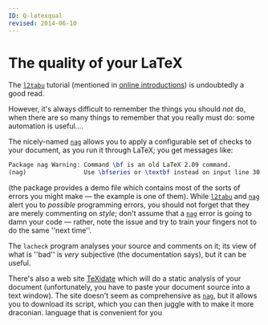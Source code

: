 ```yaml
---
ID: Q-latexqual
revised: 2014-06-10
---
```

# The quality of your LaTeX

The [`l2tabu`](https://ctan.org/pkg/l2tabu) tutorial (mentioned in 
[online introductions](FAQ-man-latex.md)) is undoubtedly a
good read.

However, it's always difficult to remember the things you should
_not_ do, when there are so many things to remember that you
really must do: some automation is useful&hellip;.

The nicely-named [`nag`](https://ctan.org/pkg/nag) allows you to apply a configurable set
of checks to your document, as you run it through LaTeX; you get
messages like:
```latex
Package nag Warning: Command \bf is an old LaTeX 2.09 command. 
(nag)                Use \bfseries or \textbf instead on input line 30.
```
  (the package provides a demo file which contains most of the sorts
  of errors you might make&nbsp;&mdash; the example is one of them).
While [`l2tabu`](https://ctan.org/pkg/l2tabu) and [`nag`](https://ctan.org/pkg/nag) alert you to _possible_
programming errors, you should not forget that they are merely
commenting on _style_; don't assume that a [`nag`](https://ctan.org/pkg/nag) error is
going to damn your code&nbsp;&mdash; rather, note the issue and try to train
your fingers not to do the same ''next time''.

The `lacheck` program analyses your source and comments on
it; its view of what is ''bad'' is _very_ subjective (the
documentation says), but it can be useful.

There's also a web site
[TeXidate](http://www.kohm.name/markus/texidate.html)
which will do a static analysis of your document (unfortunately, you
have to paste your document source into a text window).  The site
doesn't seem as comprehensive as [`nag`](https://ctan.org/pkg/nag), but it allows you to
download its script, which you can then juggle with to make it more
draconian.
  language that is convenient for you

